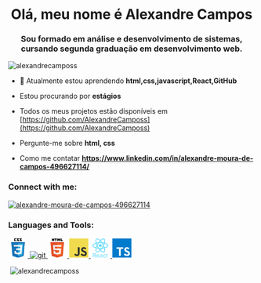 <h1 align="center">Olá, meu nome é Alexandre Campos</h1>
<h3 align="center">Sou formado em análise e desenvolvimento de sistemas, cursando segunda graduação em desenvolvimento web.</h3>

<p align="left"> <img src="https://komarev.com/ghpvc/?username=alexandrecamposs&label=Profile%20views&color=0e75b6&style=flat" alt="alexandrecamposs" /> </p>

- 🌱 Atualmente estou aprendendo **html,css,javascript,React,GitHub**

- Estou procurando por **estágios**

- Todos os meus projetos estão disponíveis em [https://github.com/AlexandreCamposs](https://github.com/AlexandreCamposs)

- Pergunte-me sobre **html, css**

- Como me contatar **https://www.linkedin.com/in/alexandre-moura-de-campos-496627114/**

<h3 align="left">Connect with me:</h3>
<p align="left">
<a href="https://linkedin.com/in/alexandre-moura-de-campos-496627114" target="blank"><img align="center" src="https://raw.githubusercontent.com/rahuldkjain/github-profile-readme-generator/master/src/images/icons/Social/linked-in-alt.svg" alt="alexandre-moura-de-campos-496627114" height="30" width="40" /></a>
</p>

<h3 align="left">Languages and Tools:</h3>
<p align="left"> <a href="https://www.w3schools.com/css/" target="_blank" rel="noreferrer"> <img src="https://raw.githubusercontent.com/devicons/devicon/master/icons/css3/css3-original-wordmark.svg" alt="css3" width="40" height="40"/> </a> <a href="https://git-scm.com/" target="_blank" rel="noreferrer"> <img src="https://www.vectorlogo.zone/logos/git-scm/git-scm-icon.svg" alt="git" width="40" height="40"/> </a> <a href="https://www.w3.org/html/" target="_blank" rel="noreferrer"> <img src="https://raw.githubusercontent.com/devicons/devicon/master/icons/html5/html5-original-wordmark.svg" alt="html5" width="40" height="40"/> </a> <a href="https://developer.mozilla.org/en-US/docs/Web/JavaScript" target="_blank" rel="noreferrer"> <img src="https://raw.githubusercontent.com/devicons/devicon/master/icons/javascript/javascript-original.svg" alt="javascript" width="40" height="40"/> </a> <a href="https://reactjs.org/" target="_blank" rel="noreferrer"> <img src="https://raw.githubusercontent.com/devicons/devicon/master/icons/react/react-original-wordmark.svg" alt="react" width="40" height="40"/> </a> <a href="https://www.typescriptlang.org/" target="_blank" rel="noreferrer"> <img src="https://raw.githubusercontent.com/devicons/devicon/master/icons/typescript/typescript-original.svg" alt="typescript" width="40" height="40"/> </a> </p>

<p>&nbsp;<img align="center" src="https://github-readme-stats.vercel.app/api?username=alexandrecamposs&show_icons=true&locale=en" alt="alexandrecamposs" /></p>

